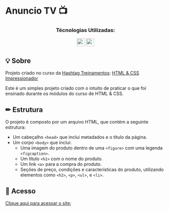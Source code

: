 # Anuncio TV 📺

<div align="center">
  <h3>Técnologias Utilizadas:</h3>
  <img src="https://cdn.jsdelivr.net/gh/devicons/devicon@latest/icons/html5/html5-original.svg" width="25" height="25"" />
  <img src="https://cdn.jsdelivr.net/gh/devicons/devicon@latest/icons/css3/css3-original.svg" width="25" height="25" />
</div>

## 💡 Sobre
Projeto criado no curso da [Hashtag Treinamentos](https://www.hashtagtreinamentos.com/): [HTML & CSS Impressionador](https://www.hashtagtreinamentos.com/curso-html-css)

Este é um simples projeto criado com o intuito de praticar o que foi ensinado durante os módulos do curso de HTML & CSS.

## ✏ Estrutura

O projeto é composto por um arquivo HTML, que contém a seguinte estrutura:

- Um cabeçalho `<head>` que inclui metadados e o título da página.
- Um corpo `<body>` que inclui:
  - Uma imagem do produto dentro de uma `<figure>` com uma legenda `<figcaption>`.
  - Um título `<h1>` com o nome do produto.
  - Um link `<a>` para a compra do produto.
  - Seções de preço, condições e características do produto, utilizando elementos como `<h2>`, `<p>`, `<ul>`, e `<li>`.
 
## 🔗 Acesso

[Clique aqui para acessar o site](https://rafaelmainieri.github.io/anuncio-tv/);
